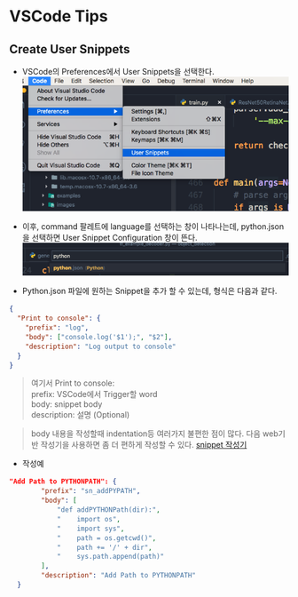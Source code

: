 # VSCode Tips

## Create User Snippets

- VSCode의 Preferences에서 User Snippets을 선택한다.
  ![Preferences](https://github.com/elemag1414/ML_STUDY/blob/master/VSCode/Snippet_Config.png)

- 이후, command 팔레트에 language를 선택하는 창이 나타나는데,
  python.json을 선택하면 User Snippet Configuration 창이 뜬다.
  ![CommandPallet](https://github.com/elemag1414/ML_STUDY/blob/master/VSCode/command_pallet_language.png)

- Python.json 파일에 원하는 Snippet을 추가 할 수 있는데,
  형식은 다음과 같다.

```json
{
  "Print to console": {
    "prefix": "log",
    "body": ["console.log('$1');", "$2"],
    "description": "Log output to console"
  }
}
```

> 여기서
> Print to console: <br>
> prefix: VSCode에서 Trigger할 word <br>
> body: snippet body <br>
> description: 설명 (Optional) <br>

> body 내용을 작성할때 indentation등 여러가지 불편한 점이 많다.
> 다음 web기반 작성기을 사용하면 좀 더 편하게 작성할 수 있다.
> [snippet 작성기](https://snippet-generator.app/)

- 작성예

```json
"Add Path to PYTHONPATH": {
		"prefix": "sn_addPYPATH",
		"body": [
			"def addPYTHONPath(dir):",
			"    import os",
			"    import sys",
			"    path = os.getcwd()",
			"    path += '/' + dir",
			"    sys.path.append(path)"
		],
		"description": "Add Path to PYTHONPATH"
  }
```
